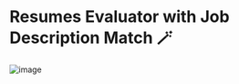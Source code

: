 # Resumes Evaluator with Job Description Match 🪄
![image](https://github.com/user-attachments/assets/379a86ac-0925-499f-ba92-e9fc4ccc6a80)

